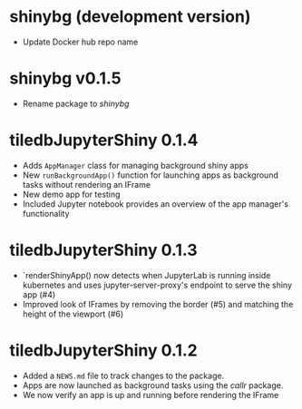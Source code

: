 # shinybg (development version)

* Update Docker hub repo name
# shinybg v0.1.5

* Rename package to *shinybg*

# tiledbJupyterShiny 0.1.4

* Adds `AppManager` class for managing background shiny apps
* New `runBackgroundApp()` function for launching apps as background tasks without rendering an IFrame
* New demo app for testing
* Included Jupyter notebook provides an overview of the app manager's functionality

# tiledbJupyterShiny 0.1.3

* `renderShinyApp() now detects when JupyterLab is running inside kubernetes and uses jupyter-server-proxy's endpoint to serve the shiny app  (#4)
* Improved look of IFrames by removing the border (#5) and matching the height of the viewport (#6)

# tiledbJupyterShiny 0.1.2

* Added a `NEWS.md` file to track changes to the package.
* Apps are now launched as background tasks using the *callr* package.
* We now verify an app is up and running before rendering the IFrame

